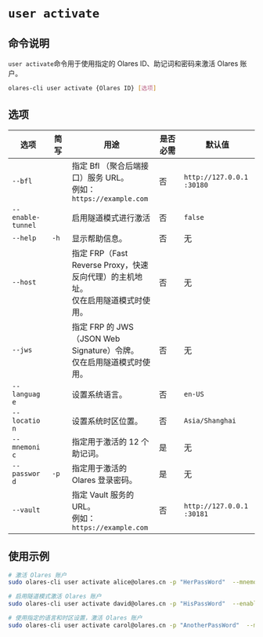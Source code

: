 # `user activate`

## 命令说明

`user activate`命令用于使用指定的 Olares ID、助记词和密码来激活 Olares 账户。

```bash
olares-cli user activate {Olares ID} [选项]
```

## 选项

<table style="width:100%; table-layout:fixed; border-collapse:collapse;">
  <colgroup>
    <col style="width: 16%;" />  
    <col style="width: 8%;" />   
    <col style="width: 35%;" />   
    <col style="width: 10%;" />   
    <col style="width: 30%;" />  
  </colgroup>
  <thead>
    <tr>
      <th>选项</th>
      <th>简写</th>
      <th>用途</th>
      <th>是否必需</th>
      <th>默认值</th>
    </tr>
  </thead>
    <tbody>
    <tr>
      <td style="text-align:left; word-break:break-word;"><code>--bfl</code></td>
      <td style="text-align:left; word-break:break-word;"></td>
      <td style="text-align:left; word-break:break-word;">指定 Bfl （聚合后端接口）服务 URL。<br>例如：<code>https://example.com</code></td>
      <td style="text-align:left; word-break:break-word;">否</td>
      <td style="text-align:left; word-break:break-word;"><code>http://127.0.0.1:30180</code></td>
    </tr>
    <tr>
      <td style="text-align:left; word-break:break-word;"><code>--enable-tunnel</code></td>
      <td style="text-align:left; word-break:break-word;"></td>
      <td style="text-align:left; word-break:break-word;">启用隧道模式进行激活</td>
      <td style="text-align:left; word-break:break-word;">否</td>
      <td style="text-align:left; word-break:break-word;"><code>false</code></td>
    </tr>
    <tr>
      <td style="text-align:left; word-break:break-word;"><code>--help</code></td>
      <td style="text-align:left; word-break:break-word;"><code>-h</code></td>
      <td style="text-align:left; word-break:break-word;">显示帮助信息。</td>
      <td style="text-align:left; word-break:break-word;">否</td>
      <td style="text-align:left; word-break:break-word;">无</td>
    </tr>
    <tr>
      <td style="text-align:left; word-break:break-word;"><code>--host</code></td>
      <td style="text-align:left; word-break:break-word;"></td>
      <td style="text-align:left; word-break:break-word;">指定 FRP（Fast Reverse Proxy，快速反向代理）的主机地址。<br>
仅在启用隧道模式时使用。</td>
      <td style="text-align:left; word-break:break-word;">否</td>
      <td style="text-align:left; word-break:break-word;">无</td>
    </tr>
    <tr>
      <td style="text-align:left; word-break:break-word;"><code>--jws</code></td>
      <td style="text-align:left; word-break:break-word;"></td>
      <td style="text-align:left; word-break:break-word;">指定 FRP 的 JWS（JSON Web Signature）令牌。
<br>仅在启用隧道模式时使用。</td>
      <td style="text-align:left; word-break:break-word;">否</td>
      <td style="text-align:left; word-break:break-word;">无</td>
    </tr>
    <tr>
      <td style="text-align:left; word-break:break-word;"><code>--language</code></td>
      <td style="text-align:left; word-break:break-word;"></td>
      <td style="text-align:left; word-break:break-word;">设置系统语言。</td>
      <td style="text-align:left; word-break:break-word;">否</td>
      <td style="text-align:left; word-break:break-word;"><code>en-US</code></td>
    </tr>
    <tr>
      <td style="text-align:left; word-break:break-word;"><code>--location</code></td>
      <td style="text-align:left; word-break:break-word;"></td>
      <td style="text-align:left; word-break:break-word;">设置系统时区位置。</td>
      <td style="text-align:left; word-break:break-word;">否</td>
      <td style="text-align:left; word-break:break-word;"><code>Asia/Shanghai</code></td>
    </tr>
    <tr>
      <td style="text-align:left; word-break:break-word;"><code>--mnemonic</code></td>
      <td style="text-align:left; word-break:break-word;"></td>
      <td style="text-align:left; word-break:break-word;">指定用于激活的 12 个助记词。</td>
      <td style="text-align:left; word-break:break-word;">是</td>
      <td style="text-align:left; word-break:break-word;">无</td>
    </tr>
    <tr>
      <td style="text-align:left; word-break:break-word;"><code>--password</code></td>
      <td style="text-align:left; word-break:break-word;"><code>-p</code></td>
      <td style="text-align:left; word-break:break-word;">指定用于激活的 Olares 登录密码。</td>
      <td style="text-align:left; word-break:break-word;">是</td>
      <td style="text-align:left; word-break:break-word;">无</td>
    </tr>
    <tr>
      <td style="text-align:left; word-break:break-word;"><code>--vault</code></td>
      <td style="text-align:left; word-break:break-word;"></td>
      <td style="text-align:left; word-break:break-word;">指定 Vault 服务的 URL。<br>例如：<code>https://example.com</code></td>
      <td style="text-align:left; word-break:break-word;">否</td>
      <td style="text-align:left; word-break:break-word;"><code>http://127.0.0.1:30181</code></td>
    </tr>
  </tbody>
</table>

## 使用示例

```bash
# 激活 Olares 账户
sudo olares-cli user activate alice@olares.cn -p "HerPassWord"  --mnemonic "apple banana cherry door eagle forest grape house island jacket kite lemon"

# 启用隧道模式激活 Olares 账户
sudo olares-cli user activate david@olares.cn -p "HisPassWord"  --enable-tunnel --host "frp-gateway.olares.com"  --jws "eyJhbGciOiJIUzI1NiIsInR5cCI6IkpXVCJ9.demo.signature"  --bfl http://127.0.0.1:30180 --vault http://127.0.0.1:30180/server  --mnemonic "apple banana cherry door eagle forest grape house island jacket kite lemon"

# 使用指定的语言和时区设置，激活 Olares 账户
sudo olares-cli user activate carol@olares.cn -p "AnotherPassWord"  --mnemonic "alpha beta gamma delta epsilon zeta eta theta iota kappa lambda mu"  --language "cn-ZH" --location "Asia/Shanghai"
```